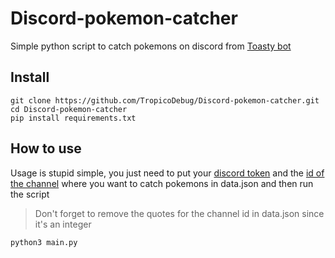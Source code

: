 # Discord-pokemon-catcher
Simple python script to catch pokemons on discord from [Toasty bot](https://toastybot.com)

## Install
```
git clone https://github.com/TropicoDebug/Discord-pokemon-catcher.git
cd Discord-pokemon-catcher
pip install requirements.txt
```
## How to use
Usage is stupid simple, you just need to put your [discord token](https://www.androidauthority.com/get-discord-token-3149920/) and the [id of the channel](https://support.discord.com/hc/en-us/articles/206346498-Where-can-I-find-my-User-Server-Message-ID-) where you want to catch pokemons in data.json and then run the script
> Don't forget to remove the quotes for the channel id in data.json since it's an integer
```
python3 main.py
```

